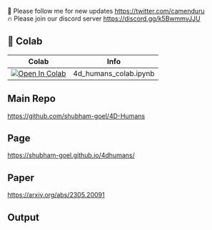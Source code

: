 🐣 Please follow me for new updates https://twitter.com/camenduru <br />
🔥 Please join our discord server https://discord.gg/k5BwmmvJJU

## 🦒 Colab

| Colab | Info
| --- | --- |
[![Open In Colab](https://colab.research.google.com/assets/colab-badge.svg)](https://colab.research.google.com/github/camenduru/4D-Humans-colab/blob/main/4d_humans_colab.ipynb) | 4d_humans_colab.ipynb

## Main Repo
https://github.com/shubham-goel/4D-Humans

## Page
https://shubham-goel.github.io/4dhumans/

## Paper
https://arxiv.org/abs/2305.20091

## Output
